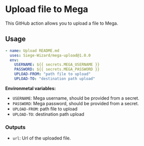 # Upload file to Mega

This GitHub action allows you to upload a file to Mega.

## Usage

```yml
- name: Upload README.md
  uses: Siege-Wizard/mega-upload@1.0.0
  env:
    USERNAME: ${{ secrets.MEGA_USERNAME }}
    PASSWORD: ${{ secrets.MEGA_PASSWORD }}
    UPLOAD-FROM: "path file to upload"
    UPLOAD-TO: "destination path upload"
```

**Environmetal variables:**

- `USERNAME`: Mega username, should be provided from a secret.
- `PASSWORD`: Mega password, should be provided from a secret.
- `UPLOAD-FROM`: path file to upload
- `UPLOAD-TO`: destination path upload
### Outputs

- `url`: Url of the uploaded file.
